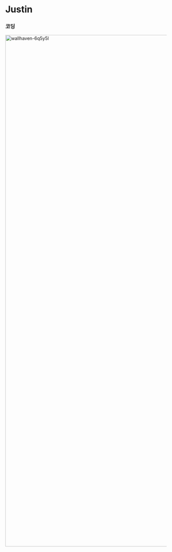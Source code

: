 # Justin


### 코딩
<img width="2430" height="1600" alt="wallhaven-6q5y5l" src="https://github.com/user-attachments/assets/6a3bf225-7307-4cd4-b13e-b6834ff4dc47" />
